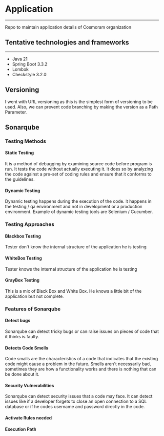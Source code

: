 # Application

---
Repo to maintain application details of Cosmoram organization

## Tentative technologies and frameworks

---
- Java 21
- Spring Boot 3.3.2
- Lombok
- Checkstyle 3.2.0

## Versioning
I went with URL versioning as this is the simplest form of versioning to be used. Also, we can prevent code branching by making the version as a Path Parameter.

## Sonarqube
### Testing Methods
#### Static Testing
It is a method of debugging by examining source code before program is run. It tests the code without actually executing it. It does so by analyzing the code against a pre-set of coding rules and ensure that it conforms to the guidelines. 
#### Dynamic Testing
Dynamic testing happens during the execution of the code. It happens in the testing / qa environment and not in development or a production environment. Example of dynamic testing tools are Selenium / Cucumber.  
### Testing Approaches
#### Blackbox Testing
Tester don't know the internal structure of the application he is testing
#### WhiteBox Testing
Tester knows the internal structure of the application he is testing
#### GrayBox Testing
This is a mix of Black Box and White Box. He knows a little bit of the application but not complete. 
### Features of Sonarqube
#### Detect bugs
Sonarqube can detect tricky bugs or can raise issues on pieces of code that it thinks is faulty. 
#### Detects Code Smells
Code smalls are the characteristics of a code that indicates that the existing code might cause a problem in the future. Smells aren't necessarily bad, sometimes they are how a functionality works and there is nothing that can be done about it. 
#### Security Vulnerabilities
Sonarqube can detect security issues that a code may face. It can detect issues like if a developer forgets to close an open connection to a SQL database or if he codes username and password directly in the code. 
#### Activate Rules needed

#### Execution Path





